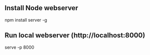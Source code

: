 Install Node webserver
-----------------------
npm install server -g


Run local webserver  (http://localhost:8000)
-------------------------
serve -p 8000
